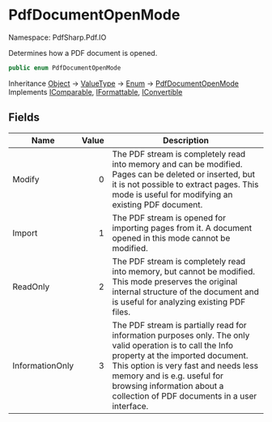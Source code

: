 # PdfDocumentOpenMode

Namespace: PdfSharp.Pdf.IO

Determines how a PDF document is opened.

```csharp
public enum PdfDocumentOpenMode
```

Inheritance [Object](https://docs.microsoft.com/en-us/dotnet/api/system.object) → [ValueType](https://docs.microsoft.com/en-us/dotnet/api/system.valuetype) → [Enum](https://docs.microsoft.com/en-us/dotnet/api/system.enum) → [PdfDocumentOpenMode](./pdfsharp.pdf.io.pdfdocumentopenmode)<br>
Implements [IComparable](https://docs.microsoft.com/en-us/dotnet/api/system.icomparable), [IFormattable](https://docs.microsoft.com/en-us/dotnet/api/system.iformattable), [IConvertible](https://docs.microsoft.com/en-us/dotnet/api/system.iconvertible)

## Fields

| Name | Value | Description |
| --- | --: | --- |
| Modify | 0 | The PDF stream is completely read into memory and can be modified. Pages can be deleted or inserted, but it is not possible to extract pages. This mode is useful for modifying an existing PDF document. |
| Import | 1 | The PDF stream is opened for importing pages from it. A document opened in this mode cannot be modified. |
| ReadOnly | 2 | The PDF stream is completely read into memory, but cannot be modified. This mode preserves the original internal structure of the document and is useful for analyzing existing PDF files. |
| InformationOnly | 3 | The PDF stream is partially read for information purposes only. The only valid operation is to call the Info property at the imported document. This option is very fast and needs less memory and is e.g. useful for browsing information about a collection of PDF documents in a user interface. |
